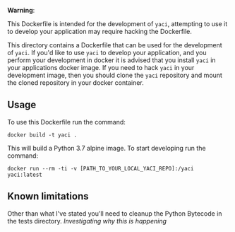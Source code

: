 **Warning**:

This Dockerfile is intended for the development of `yaci`, attempting to use it to develop your application may require hacking the Dockerfile.

This directory contains a Dockerfile that can be used for the development of `yaci`. If you'd like to use `yaci` to develop your application, and you perform your development in docker it is advised that you install `yaci` in your applications docker image. If you need to hack `yaci` in your development image, then you should clone the `yaci` repository and mount the cloned repository in your docker container.

## Usage

To use this Dockerfile run the command:

```
docker build -t yaci .
```

This will build a Python 3.7 alpine image. To start developing run the command:

```
docker run --rm -ti -v [PATH_TO_YOUR_LOCAL_YACI_REPO]:/yaci yaci:latest
```

## Known limitations

Other than what I've stated you'll need to cleanup the Python Bytecode in the tests directory. *Investigating why this is happening*
